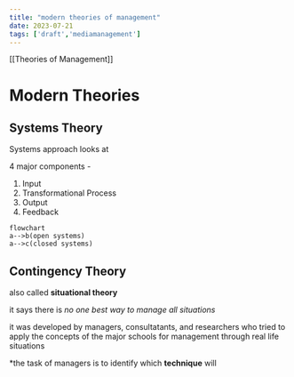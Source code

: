 ```yaml
---
title: "modern theories of management"
date: 2023-07-21
tags: ['draft','mediamanagement']
---
```


[[Theories of Management]]

# Modern Theories 
## Systems Theory
Systems approach looks at 

4 major components -
1. Input
2. Transformational Process
3. Output
4. Feedback

```mermaid
flowchart
a-->b(open systems)
a-->c(closed systems)
```

## Contingency Theory
also called **situational theory**

it says there is *no one best way to manage all situations*

it was developed by managers, consultatants, and researchers who tried to apply the concepts of the major schools for management through real life situations

*the task of managers is to identify which **technique** will 

